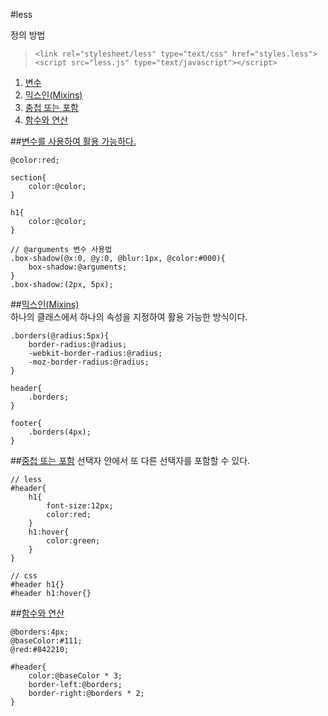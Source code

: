 #less

정의 방법
> `<link rel="stylesheet/less" type="text/css" href="styles.less">`  
	`<script src="less.js" type="text/javascript"></script>`  
	

1. [변수](#var)  
1. [믹스인(Mixins)](#mixins)  
1. [충첩 또는 포함](#overlap)  
1. [함수와 연산](#function)

##<a href="#" name="var">변수를 사용하여 활용 가능하다.</a>
		
	@color:red;

	section{
		color:@color;
	}

	h1{
		color:@color;
	}

	// @arguments 변수 사용법
	.box-shadow(@x:0, @y:0, @blur:1px, @color:#000){
		box-shadow:@arguments;
	}
	.box-shadow:(2px, 5px);

##<a href="#" name="mixins">믹스인(Mixins)</a>  
하나의 클래스에서 하나의 속성을 지정하여 활용 가능한 방식이다.
		
	.borders(@radius:5px){
		border-radius:@radius;
		-webkit-border-radius:@radius;
		-moz-border-radius:@radius;
	}

	header{
		.borders;
	}

	footer{
		.borders(4px);
	}

##<a href="#" name="overlap">중첩 또는 포함</a>
선택자 안에서 또 다른 선택자를 포함할 수 있다.
		
	// less
	#header{
		h1{
			font-size:12px;
			color:red;
		}
		h1:hover{
			color:green;
		}
	}

	// css
	#header h1{}
	#header h1:hover{}

##<a href="#" name="function">함수와 연산</a>
		
	@borders:4px;
	@baseColor:#111;
	@red:#842210;

	#header{
		color:@baseColor * 3;
		border-left:@borders;
		border-right:@borders * 2;
	}
